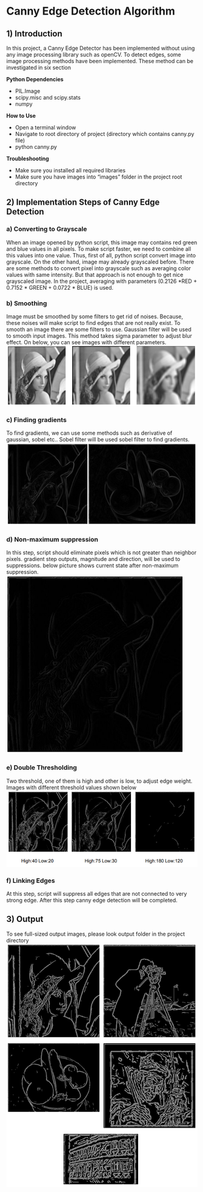 # Canny Edge Detection Algorithm

## 1) Introduction
In this project, a Canny Edge Detector has been implemented without using any image
processing library such as openCV. To detect edges, some image processing methods have
been implemented. These method can be investigated in six section

**Python Dependencies**
- PIL.Image
- scipy.misc and scipy.stats
- numpy

**How to Use**
- Open a terminal window
- Navigate to root directory of project (directory which contains canny.py file)
- python canny.py

**Troubleshooting**
- Make sure you installed all required libraries
- Make sure you have images into “images” folder in the project root directory


## 2) Implementation Steps of Canny Edge Detection
### a) Converting to Grayscale
When an image opened by python script, this image may contains red green and blue values in all pixels. To make script faster, we need to combine all this values into one value. Thus, first of all, python script convert image into grayscale. On the other hand, image may already grayscaled before. There are some methods to convert pixel into grayscale such as averaging color values with same intensity. But that approach is not enough to get nice grayscaled image. In the project, averaging with parameters (0.2126 *RED + 0.7152 * GREEN + 0.0722 * BLUE) is used.

### b) Smoothing
Image must be smoothed by some filters to get rid of noises. Because, these noises will make script to find edges that are not really exist. To smooth an image there are some filters to use. Gaussian filter will be used to smooth input images. This method takes sigma parameter to adjust blur effect. On below, you can see images with different parameters.
![enter image description here](https://github.com/hasbisevinc/Canny-Edge-Detection-Algorithm/blob/master/report_images/smoothing.PNG?raw=true)

### c) Finding gradients
To find gradients, we can use some methods such as derivative of gaussian, sobel etc.. Sobel filter will be used sobel filter to find gradients.
![enter image description here](https://github.com/hasbisevinc/Canny-Edge-Detection-Algorithm/blob/master/report_images/gradients.PNG?raw=true)

### d) Non-maximum suppression 
In this step, script should eliminate pixels which is not greater than neighbor pixels. gradient step outputs, magnitude and direction, will be used to suppressions. below picture shows current state after non-maximum suppression.
![enter image description here](https://github.com/hasbisevinc/Canny-Edge-Detection-Algorithm/blob/master/report_images/supression.PNG?raw=true)

### e) Double Thresholding 
Two threshold, one of them is high and other is low, to adjust edge weight. Images with different threshold values shown below
![enter image description here](https://github.com/hasbisevinc/Canny-Edge-Detection-Algorithm/blob/master/report_images/thresholding.PNG?raw=true)

### f) Linking Edges 
At this step, script will suppress all edges that are not connected to very strong edge. After this step canny edge detection will be completed.

## 3) Output 
To see full-sized output images, please look output folder in the project directory
![enter image description here](https://github.com/hasbisevinc/Canny-Edge-Detection-Algorithm/blob/master/report_images/result.PNG?raw=true)
